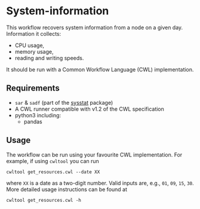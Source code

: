 # System-information

This workflow recovers system information from a node on a given day.
Information it collects:

* CPU usage,
*  memory usage,
*  reading and writing speeds.

It should be run with a Common Workflow Language (CWL) implementation.

## Requirements
* `sar` & `sadf` (part of the [sysstat](https://github.com/sysstat/sysstat) package)
* A CWL runner compatible with v1.2 of the CWL specification
* python3 including:
  * pandas

## Usage

The workflow can be run using your favourite CWL implementation.
For example, if using `cwltool` you can run
```
cwltool get_resources.cwl --date XX
```
where `XX` is a date as a two-digit number.
Valid inputs are, e.g., `01`, `09`, `15`, `30`.
More detailed usage instructions can be found at
```
cwltool get_resources.cwl -h
```
